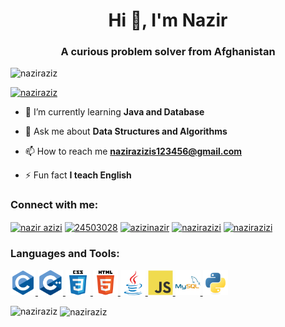 <h1 align="center">Hi 👋, I'm Nazir</h1>
<h3 align="center">A curious problem solver from Afghanistan</h3>

<p align="left"> <img src="https://komarev.com/ghpvc/?username=naziraziz&label=Profile%20views&color=0e75b6&style=flat" alt="naziraziz" /> </p>

<p align="left"> <a href="https://github.com/ryo-ma/github-profile-trophy"><img src="https://github-profile-trophy.vercel.app/?username=naziraziz" alt="naziraziz" /></a> </p>

- 🌱 I’m currently learning **Java and Database**

- 💬 Ask me about **Data Structures and Algorithms**

- 📫 How to reach me **nazirazizis123456@gmail.com**

- ⚡ Fun fact **I teach English**

<h3 align="left">Connect with me:</h3>
<p align="left">
<a href="https://linkedin.com/in/nazir azizi" target="blank"><img align="center" src="https://raw.githubusercontent.com/rahuldkjain/github-profile-readme-generator/master/src/images/icons/Social/linked-in-alt.svg" alt="nazir azizi" height="30" width="40" /></a>
<a href="https://stackoverflow.com/users/24503028" target="blank"><img align="center" src="https://raw.githubusercontent.com/rahuldkjain/github-profile-readme-generator/master/src/images/icons/Social/stack-overflow.svg" alt="24503028" height="30" width="40" /></a>
<a href="https://www.codechef.com/users/azizinazir" target="blank"><img align="center" src="https://cdn.jsdelivr.net/npm/simple-icons@3.1.0/icons/codechef.svg" alt="azizinazir" height="30" width="40" /></a>
<a href="https://codeforces.com/profile/nazirazizi" target="blank"><img align="center" src="https://raw.githubusercontent.com/rahuldkjain/github-profile-readme-generator/master/src/images/icons/Social/codeforces.svg" alt="nazirazizi" height="30" width="40" /></a>
<a href="https://www.leetcode.com/nazirazizi" target="blank"><img align="center" src="https://raw.githubusercontent.com/rahuldkjain/github-profile-readme-generator/master/src/images/icons/Social/leet-code.svg" alt="nazirazizi" height="30" width="40" /></a>
</p>

<h3 align="left">Languages and Tools:</h3>
<p align="left"> <a href="https://www.cprogramming.com/" target="_blank" rel="noreferrer"> <img src="https://raw.githubusercontent.com/devicons/devicon/master/icons/c/c-original.svg" alt="c" width="40" height="40"/> </a> <a href="https://www.w3schools.com/cpp/" target="_blank" rel="noreferrer"> <img src="https://raw.githubusercontent.com/devicons/devicon/master/icons/cplusplus/cplusplus-original.svg" alt="cplusplus" width="40" height="40"/> </a> <a href="https://www.w3schools.com/css/" target="_blank" rel="noreferrer"> <img src="https://raw.githubusercontent.com/devicons/devicon/master/icons/css3/css3-original-wordmark.svg" alt="css3" width="40" height="40"/> </a> <a href="https://www.w3.org/html/" target="_blank" rel="noreferrer"> <img src="https://raw.githubusercontent.com/devicons/devicon/master/icons/html5/html5-original-wordmark.svg" alt="html5" width="40" height="40"/> </a> <a href="https://www.java.com" target="_blank" rel="noreferrer"> <img src="https://raw.githubusercontent.com/devicons/devicon/master/icons/java/java-original.svg" alt="java" width="40" height="40"/> </a> <a href="https://developer.mozilla.org/en-US/docs/Web/JavaScript" target="_blank" rel="noreferrer"> <img src="https://raw.githubusercontent.com/devicons/devicon/master/icons/javascript/javascript-original.svg" alt="javascript" width="40" height="40"/> </a> <a href="https://www.mysql.com/" target="_blank" rel="noreferrer"> <img src="https://raw.githubusercontent.com/devicons/devicon/master/icons/mysql/mysql-original-wordmark.svg" alt="mysql" width="40" height="40"/> </a> <a href="https://www.python.org" target="_blank" rel="noreferrer"> <img src="https://raw.githubusercontent.com/devicons/devicon/master/icons/python/python-original.svg" alt="python" width="40" height="40"/> </a> </p>

<p><img align="left" src="https://github-readme-stats.vercel.app/api/top-langs?username=naziraziz&show_icons=true&locale=en&layout=compact" alt="naziraziz" /></p>

<p>&nbsp;<img align="center" src="https://github-readme-stats.vercel.app/api?username=naziraziz&show_icons=true&locale=en" alt="naziraziz" /></p>
